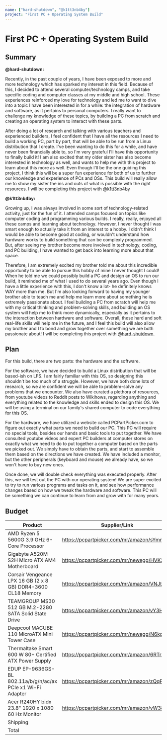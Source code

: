 ```yaml
---
name: ["hard-shutdown", "@k1tt3nb4by"]
project: "First PC + Operating System Build"
---
```


# First PC + Operating System Build

## Summary

**@hard-shutdown:**

Recently, in the past couple of years, I have been exposed to more and more technology which has sparked my interest in this field. Because of this, I decided to attend several computer/technology camps, and take specific coding and computer classes at my middle and high school. These experiences reinforced my love for technology and led me to want to dive into a topic I have been interested in for a while: the integration of hardware and software, as it pertains to personal computers. I really want to challenge my knowledge of these topics, by building a PC from scratch and creating an operating system to interact with these parts. 

After doing a lot of research and talking with various teachers and experienced builders, I feel confident that I have all the resources I need to build a working PC, part by part, that will be able to be run from a Linux distribution that I create. I've been wanting to do this for a while, and have never been financially able to, so I'm very grateful I'll have this opportunity to finally build it! I am also excited that my older sister has also become interested in technology as well, and wants to help me with this project to learn about this more as well. Even though I'll be the one guiding this project, I think this will be a super fun experience for both of us to further our knowledge and experience of PCs and OSs. This build will really allow me to show my sister the ins and outs of what is possible with the right resources.
I will be completing this project with [@k1tt3nb4by](https://github.com/k1tt3nb4by)

**@k1tt3nb4by:**

Growing up, I was always involved in some sort of technology-related activity, just for the fun of it. I attended camps focused on topics like computer coding and programming various builds. I really, really, enjoyed all these camps and learning about technology. However, I never thought I was smart enough to actually take it from an interest to a hobby. I didn't think I would be able to become good at coding, or wouldn't understand how hardware works to build something that can be complexly programmed. But, after seeing my brother become more involved in technology, coding, and PC building, I have wanted to get back into learning more about that space.

Therefore, I am extremely excited my brother told me about this incredible opportunity to be able to pursue this hobby of mine I never thought I could! When he told me we could possibly build a PC and design an OS to run our build, it reminded me of what I used to do several years ago. Even though I have a little experience with this, I don't know a lot- he definitely knows WAY more than me. But I'm also looking forward to having my younger brother able to teach me and help me learn more about something he is extremely passionate about. I feel building a PC from scratch will help me with my critical thinking and problem-solving skills, and building an OS system will help me to think more dynamically, especially as it pertains to the interaction between hardware and software. Overall, these hard and soft real-life skills will help me in the future, and I feel this build will also allow my brother and I to bond and grow together over something we are both passionate about! I will be completing this project with [@hard-shutdown](https://github.com/hard-shutdown).

## Plan

For this build, there are two parts: the hardware and the software. 

For the software, we have decided to build a Linux distribution that will be based-ish on LFS. I am fairly familiar with this OS,  so designing this shouldn't be too much of a struggle. However, we have both done lots of research, so we are confident we will be able to problem-solve any problems that we encounter. We also have curated a plethora of resources, from youtube videos to Reddit posts to Wikihows, regarding anything and everything related to the knowledge and skills ended to design this OS. We will be using a terminal on our family's shared computer to code everything for this OS.

For the hardware, we have utilized a website called PCPartPicker.com to figure out exactly what parts we need to build our PC. This PC will require no special tools, besides our hands and basic tools to put together. We have consulted youtube videos and expert PC builders at computer stores on exactly what we need to do to put together a computer based on the parts we picked out. We simply have to obtain the parts, and start to assemble them based on the directions we have created. We have included a monitor, but the other peripherals (keyboard and mouse) we already have, so we won't have to buy new ones.

Once done, we will double check everything was executed properly. After this, we will test out the PC with our operating system! We are super excited to try to run various programs and tasks on it, and see how performance changes based on how we tweak the hardware and software. This PC will be something we can continue to learn from and grow with for many years.

## Budget

| Product         | Supplier/Link                         | Cost   |
| --------------- | ------------------------------------- | ------ |
| AMD Ryzen 5 5600G 3.9 GHz 6-Core Processor   | https://pcpartpicker.com/mr/amazon/sYmmP6 | $124.07 |
| Gigabyte A520M S2H Micro ATX AM4 Motherboard |https://pcpartpicker.com/mr/newegg/HVK2FT | $69.99|
| Corsair Vengeance LPX 16 GB (2 x 8 GB) DDR4-3600 CL18 Memory |https://pcpartpicker.com/mr/amazon/VNJtt6 | $52.99 |
| TEAMGROUP MS30 512 GB M.2-2280 SATA Solid State Drive |https://pcpartpicker.com/mr/amazon/vY3H99  | $24.49 |
| Deepcool MACUBE 110 MicroATX Mini Tower Case |https://pcpartpicker.com/mr/newegg/N6kgXL  | $71.98|
| Thermaltake Smart 600 W 80+ Certified ATX Power Supply |https://pcpartpicker.com/mr/amazon/6RTrxr | $44.99 |
| EDUP EP-9636GS-BL 802.11a/b/g/n/ac/ax PCIe x1 Wi-Fi Adapter |https://pcpartpicker.com/mr/amazon/zQqPxr  | $28.88 |
| Acer R240HY bidx 23.8" 1920 x 1080 60 Hz Monitor |https://pcpartpicker.com/mr/amazon/vW38TW  | $99.99|
| Shipping      |                                       | $13.98 |
Total           |                                       | $521.37 |
